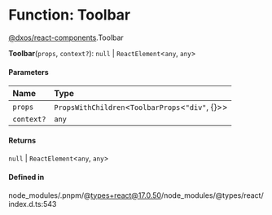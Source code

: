 # Function: Toolbar

[@dxos/react-components](../modules/dxos_react_components.md).Toolbar

**Toolbar**(`props`, `context?`): ``null`` \| `ReactElement`<`any`, `any`\>

#### Parameters

| Name | Type |
| :------ | :------ |
| `props` | `PropsWithChildren`<`ToolbarProps`<``"div"``, {}\>\> |
| `context?` | `any` |

#### Returns

``null`` \| `ReactElement`<`any`, `any`\>

#### Defined in

node_modules/.pnpm/@types+react@17.0.50/node_modules/@types/react/index.d.ts:543
